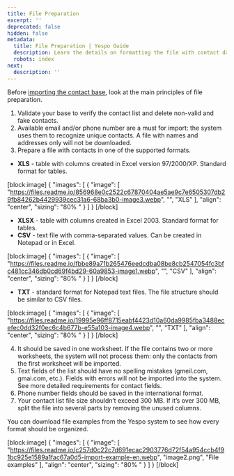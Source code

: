 ```yaml
---
title: File Preparation
excerpt: ''
deprecated: false
hidden: false
metadata:
  title: File Preparation | Yespo Guide
  description: Learn the details on formatting the file with contact data
  robots: index
next:
  description: ''
---
```

Before [importing the contact base](https://docs.yespo.io/docs/file-uploading), look at the main principles of file preparation.

1. Validate your base to verify the contact list and delete non-valid and fake contacts.
2. Available email and/or phone number are a must for import: the system uses them to recognize unique contacts. A file with names and addresses only will not be downloaded.
3. Prepare a file with contacts in one of the supported formats.

- **XLS** - table with columns created in Excel version 97/2000/XP. Standard format for tables.

[block:image]
{
  "images": [
    {
      "image": [
        "https://files.readme.io/856968e0c2522c67870404ae5ae9c7e6505307db29fb84262b4429939cec31a6-68ba3b0-image3.webp",
        "",
        "XLS"
      ],
      "align": "center",
      "sizing": "80% "
    }
  ]
}
[/block]


- **XLSX** - table with columns created in Excel 2003. Standard format for tables.
- **CSV** - text file with comma-separated values. Can be created in Notepad or in Excel.

[block:image]
{
  "images": [
    {
      "image": [
        "https://files.readme.io/fbbe89a71b265476eedcdba08be8cb2547054fc3bfc481cc346db0cd69f4bd29-60a9853-image1.webp",
        "",
        "CSV"
      ],
      "align": "center",
      "sizing": "80% "
    }
  ]
}
[/block]


- **TXT** - standard format for Notepad text files. The file structure should be similar to CSV files.

[block:image]
{
  "images": [
    {
      "image": [
        "https://files.readme.io/19995e96ff8715eabf4423d10a60da9985fba3488ecefec0dd32f0ec6c4b677b-e55a103-image4.webp",
        "",
        "TXT"
      ],
      "align": "center",
      "sizing": "80% "
    }
  ]
}
[/block]


4. It should be saved in one worksheet. If the file contains two or more worksheets, the system will not process them: only the contacts from the first worksheet will be imported.
5. Text fields of the list should have no spelling mistakes (gmeil.com, gmai.com, etc.). Fields with errors will not be imported into the system. See more detailed requirements for contact fields.
6. Phone number fields should be saved in the international format.
7. Your contact list file size shouldn’t exceed 300 MB. If it’s over 300 MB, split the file into several parts by removing the unused columns.

You can download file examples from the Yespo system to see how every format should be organized.

[block:image]
{
  "images": [
    {
      "image": [
        "https://files.readme.io/c257d0c22c7d691ecac2903776d72f54a954ccb4f91bc925e1589a1fac67a0d5-import-example-en.webp",
        "image2.png",
        "File examples"
      ],
      "align": "center",
      "sizing": "80% "
    }
  ]
}
[/block]